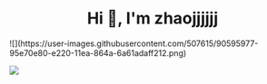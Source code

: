 <h1 align="center">Hi 👋, I'm zhaojjjjjj</h1>
![](https://user-images.githubusercontent.com/507615/90595977-95e70e80-e220-11ea-864a-6a61adaff212.png)

![](https://zhaojjjjjj-zhaojjjjjj-github-io.gitblog.xyz/)
